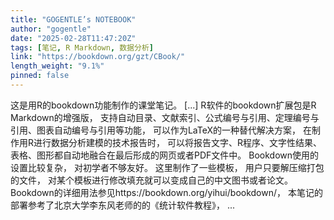```yaml
---
title: "GOGENTLE’s NOTEBOOK"
author: "gogentle"
date: "2025-02-28T11:47:20Z"
tags: [笔记, R Markdown, 数据分析]
link: "https://bookdown.org/gzt/CBook/"
length_weight: "9.1%"
pinned: false
---
```


这是用R的bookdown功能制作的课堂笔记。 [...] R软件的bookdown扩展包是R Markdown的增强版， 支持自动目录、文献索引、公式编号与引用、定理编号与引用、图表自动编号与引用等功能， 可以作为LaTeX的一种替代解决方案， 在制作用R进行数据分析建模的技术报告时， 可以将报告文字、R程序、文字性结果、表格、图形都自动地融合在最后形成的网页或者PDF文件中。 Bookdown使用的设置比较复杂， 对初学者不够友好。 这里制作了一些模板， 用户只要解压缩打包的文件， 对某个模板进行修改填充就可以变成自己的中文图书或者论文。 Bookdown的详细用法参见https://bookdown.org/yihui/bookdown/， 本笔记的部署参考了北京大学李东风老师的的《统计软件教程》， ...
